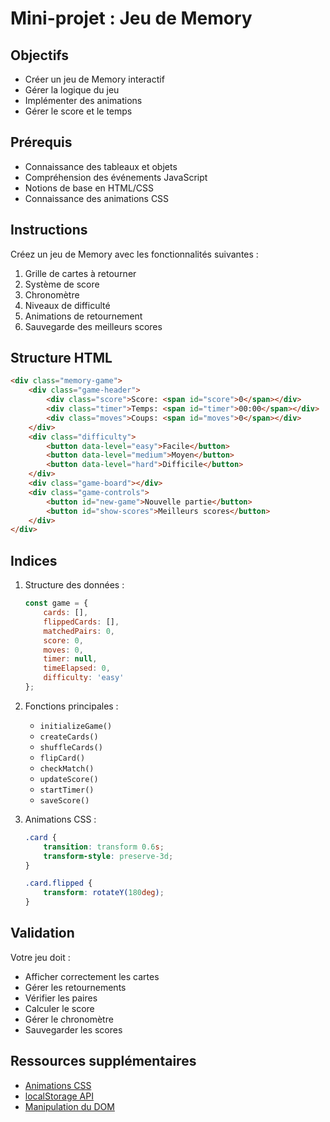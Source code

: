 # Mini-projet : Jeu de Memory

## Objectifs
- Créer un jeu de Memory interactif
- Gérer la logique du jeu
- Implémenter des animations
- Gérer le score et le temps

## Prérequis
- Connaissance des tableaux et objets
- Compréhension des événements JavaScript
- Notions de base en HTML/CSS
- Connaissance des animations CSS

## Instructions
Créez un jeu de Memory avec les fonctionnalités suivantes :

1. Grille de cartes à retourner
2. Système de score
3. Chronomètre
4. Niveaux de difficulté
5. Animations de retournement
6. Sauvegarde des meilleurs scores

## Structure HTML
```html
<div class="memory-game">
    <div class="game-header">
        <div class="score">Score: <span id="score">0</span></div>
        <div class="timer">Temps: <span id="timer">00:00</span></div>
        <div class="moves">Coups: <span id="moves">0</span></div>
    </div>
    <div class="difficulty">
        <button data-level="easy">Facile</button>
        <button data-level="medium">Moyen</button>
        <button data-level="hard">Difficile</button>
    </div>
    <div class="game-board"></div>
    <div class="game-controls">
        <button id="new-game">Nouvelle partie</button>
        <button id="show-scores">Meilleurs scores</button>
    </div>
</div>
```

## Indices
1. Structure des données :
   ```javascript
   const game = {
       cards: [],
       flippedCards: [],
       matchedPairs: 0,
       score: 0,
       moves: 0,
       timer: null,
       timeElapsed: 0,
       difficulty: 'easy'
   };
   ```

2. Fonctions principales :
   - `initializeGame()`
   - `createCards()`
   - `shuffleCards()`
   - `flipCard()`
   - `checkMatch()`
   - `updateScore()`
   - `startTimer()`
   - `saveScore()`

3. Animations CSS :
   ```css
   .card {
       transition: transform 0.6s;
       transform-style: preserve-3d;
   }
   
   .card.flipped {
       transform: rotateY(180deg);
   }
   ```

## Validation
Votre jeu doit :
- Afficher correctement les cartes
- Gérer les retournements
- Vérifier les paires
- Calculer le score
- Gérer le chronomètre
- Sauvegarder les scores

## Ressources supplémentaires
- [Animations CSS](https://developer.mozilla.org/fr/docs/Web/CSS/CSS_Animations)
- [localStorage API](https://developer.mozilla.org/fr/docs/Web/API/Window/localStorage)
- [Manipulation du DOM](https://developer.mozilla.org/fr/docs/Web/API/Document_Object_Model) 